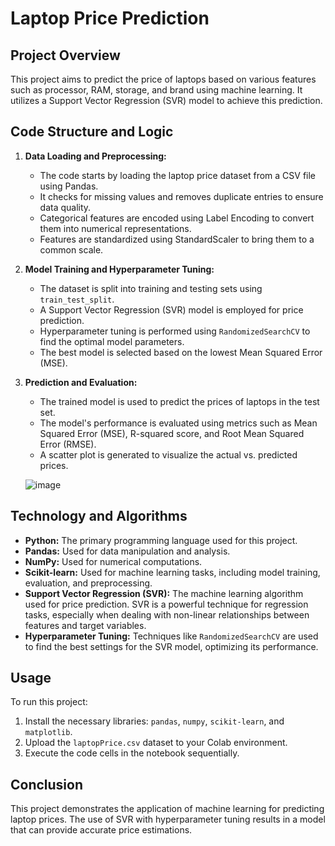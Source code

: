 # Laptop Price Prediction

## Project Overview

This project aims to predict the price of laptops based on various features such as processor, RAM, storage, and brand using machine learning. It utilizes a Support Vector Regression (SVR) model to achieve this prediction.

## Code Structure and Logic

1. **Data Loading and Preprocessing:**
   - The code starts by loading the laptop price dataset from a CSV file using Pandas.
   - It checks for missing values and removes duplicate entries to ensure data quality.
   - Categorical features are encoded using Label Encoding to convert them into numerical representations.
   - Features are standardized using StandardScaler to bring them to a common scale.

2. **Model Training and Hyperparameter Tuning:**
   - The dataset is split into training and testing sets using `train_test_split`.
   - A Support Vector Regression (SVR) model is employed for price prediction.
   - Hyperparameter tuning is performed using `RandomizedSearchCV` to find the optimal model parameters.
   - The best model is selected based on the lowest Mean Squared Error (MSE).

3. **Prediction and Evaluation:**
   - The trained model is used to predict the prices of laptops in the test set.
   - The model's performance is evaluated using metrics such as Mean Squared Error (MSE), R-squared score, and Root Mean Squared Error (RMSE).
   - A scatter plot is generated to visualize the actual vs. predicted prices.
  
   ![image](https://github.com/user-attachments/assets/adb3a573-370a-4aac-a4fe-d526e1439782)


## Technology and Algorithms

- **Python:** The primary programming language used for this project.
- **Pandas:** Used for data manipulation and analysis.
- **NumPy:** Used for numerical computations.
- **Scikit-learn:** Used for machine learning tasks, including model training, evaluation, and preprocessing.
- **Support Vector Regression (SVR):** The machine learning algorithm used for price prediction. SVR is a powerful technique for regression tasks, especially when dealing with non-linear relationships between features and target variables.
- **Hyperparameter Tuning:** Techniques like `RandomizedSearchCV` are used to find the best settings for the SVR model, optimizing its performance.

## Usage

To run this project:

1.  Install the necessary libraries: `pandas`, `numpy`, `scikit-learn`, and `matplotlib`.
2.  Upload the `laptopPrice.csv` dataset to your Colab environment.
3.  Execute the code cells in the notebook sequentially.

## Conclusion

This project demonstrates the application of machine learning for predicting laptop prices. The use of SVR with hyperparameter tuning results in a model that can provide accurate price estimations.
